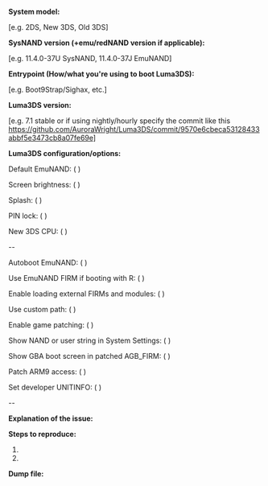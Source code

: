 <!--
-- THIS IS NOT A SUPPORT FORUM! For support go here:
-- Luma3DS GBATemp thread: https://gbatemp.net/threads/luma3ds-noob-proof-3ds-custom-firmware.411110/
-- Nintendo Hacking: https://discord.gg/MjzatM8y
--
-- Also check the Wiki (https://github.com/AuroraWright/Luma3DS/wiki) before making an issue.
--
-- For GBA/DSiWare/DS/AGB_FIRM/TWL_FIRM problems: https://3ds.guide/troubleshooting
-- If you're using an emu/redNAND anything related to that must also be installed to sysNAND.
-- Please make sure to read "Enable game patching" https://github.com/AuroraWright/Luma3DS/wiki/Options-and-usage before posting any issues about the "Enable game patching" option(s).
--
-- Luma updaters that don't support Boot9Strap/Sighax won't work.
-- This is due to support for non-B9S/Sighax entrypoints being dropped.
--
-- Please fill in the placeholders.-->
**System model:**

[e.g. 2DS, New 3DS, Old 3DS]

**SysNAND version (+emu/redNAND version if applicable):**

[e.g. 11.4.0-37U SysNAND, 11.4.0-37J EmuNAND]

**Entrypoint (How/what you're using to boot Luma3DS):**

[e.g. Boot9Strap/Sighax, etc.]

**Luma3DS version:**

[e.g. 7.1 stable or if using nightly/hourly specify the commit like this https://github.com/AuroraWright/Luma3DS/commit/9570e6cbeca53128433abbf5e3473cb8a07fe69e]
<!--You can check which version you're on in System Settings. It will be on the bottom right of the top screen.-->


**Luma3DS configuration/options:**

Default EmuNAND: ( )

Screen brightness: ( )

Splash: ( )

PIN lock: ( )

New 3DS CPU: ( )
<!--This option is only available for New 3DS/2DS.-->

--

Autoboot EmuNAND: ( )

Use EmuNAND FIRM if booting with R: ( )

Enable loading external FIRMs and modules: ( )
<!--Firmware (.bin) files are not required by Luma, or NTR CFW anymore.
-- If you're having issues with this option enabled try deleting them from the luma folder on the root of the SD card and disabling this option.-->

Use custom path: ( )

Enable game patching: ( )

Show NAND or user string in System Settings: ( )

Show GBA boot screen in patched AGB_FIRM: ( )

Patch ARM9 access: ( )

Set developer UNITINFO: ( )

--


**Explanation of the issue:**






**Steps to reproduce:**

1.

2.


**Dump file:**
<!--If the issue leads to a crash you can generate a crash dump by checking the "Enable exception handlers" option.
-- The error message will tell you where the dump is.
-- Zip the dmp file and drag & drop it below.-->
